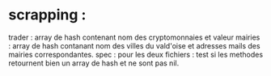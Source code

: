 # scrapping : 
trader : array de hash contenant nom des cryptomonnaies et valeur
mairies : array de hash contanant nom des villes du vald'oise et adresses mails des mairies correspondantes.
spec : pour les deux fichiers : test si les methodes retournent bien un array de hash et ne sont pas nil.

